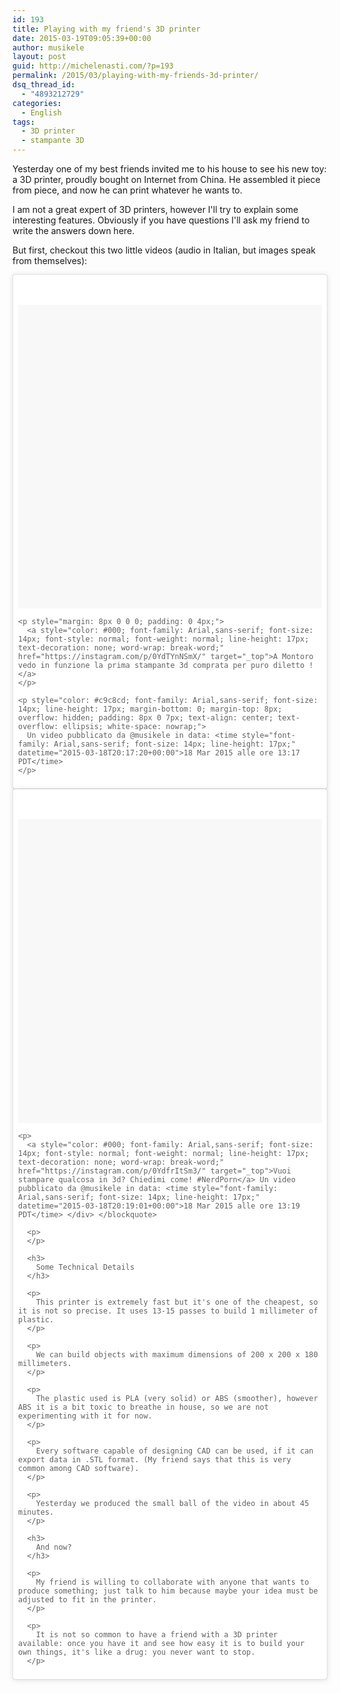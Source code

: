 ```yaml
---
id: 193
title: Playing with my friend's 3D printer
date: 2015-03-19T09:05:39+00:00
author: musikele
layout: post
guid: http://michelenasti.com/?p=193
permalink: /2015/03/playing-with-my-friends-3d-printer/
dsq_thread_id:
  - "4893212729"
categories:
  - English
tags:
  - 3D printer
  - stampante 3D
---
```

Yesterday one of my best friends invited me to his house to see his new toy: a 3D printer, proudly bought on Internet from China. He assembled it piece from piece, and now he can print whatever he wants to.

I am not a great expert of 3D printers, however I'll try to explain some interesting features. Obviously if you have questions I'll ask my friend to write the answers down here.

But first, checkout this two little videos (audio in Italian, but images speak from themselves):

<blockquote class="instagram-media" style="background: #FFF; border: 0; border-radius: 3px; box-shadow: 0 0 1px 0 rgba(0,0,0,0.5),0 1px 10px 0 rgba(0,0,0,0.15); margin: 1px; max-width: 658px; padding: 0; width: calc(100% - 2px);" data-instgrm-captioned="" data-instgrm-version="4">
  <div style="padding: 8px;">
    <div style="background: #F8F8F8; line-height: 0; margin-top: 40px; padding: 50% 0; text-align: center; width: 100%;">
    </div>
    
    <p style="margin: 8px 0 0 0; padding: 0 4px;">
      <a style="color: #000; font-family: Arial,sans-serif; font-size: 14px; font-style: normal; font-weight: normal; line-height: 17px; text-decoration: none; word-wrap: break-word;" href="https://instagram.com/p/0YdTYnNSmX/" target="_top">A Montoro vedo in funzione la prima stampante 3d comprata per puro diletto !</a>
    </p>
    
    <p style="color: #c9c8cd; font-family: Arial,sans-serif; font-size: 14px; line-height: 17px; margin-bottom: 0; margin-top: 8px; overflow: hidden; padding: 8px 0 7px; text-align: center; text-overflow: ellipsis; white-space: nowrap;">
      Un video pubblicato da @musikele in data: <time style="font-family: Arial,sans-serif; font-size: 14px; line-height: 17px;" datetime="2015-03-18T20:17:20+00:00">18 Mar 2015 alle ore 13:17 PDT</time>
    </p>
  </div>
</blockquote>



<blockquote class="instagram-media" style="background: #FFF; border: 0; border-radius: 3px; box-shadow: 0 0 1px 0 rgba(0,0,0,0.5),0 1px 10px 0 rgba(0,0,0,0.15); margin: 1px; max-width: 658px; padding: 0; width: calc(100% - 2px);" data-instgrm-captioned="" data-instgrm-version="4">
  <div style="padding: 8px;">
    <div style="background: #F8F8F8; line-height: 0; margin-top: 40px; padding: 50% 0; text-align: center; width: 100%;">
    </div>
    
    <p>
      <a style="color: #000; font-family: Arial,sans-serif; font-size: 14px; font-style: normal; font-weight: normal; line-height: 17px; text-decoration: none; word-wrap: break-word;" href="https://instagram.com/p/0YdfrItSm3/" target="_top">Vuoi stampare qualcosa in 3d? Chiedimi come! #NerdPorn</a> Un video pubblicato da @musikele in data: <time style="font-family: Arial,sans-serif; font-size: 14px; line-height: 17px;" datetime="2015-03-18T20:19:01+00:00">18 Mar 2015 alle ore 13:19 PDT</time> </div> </blockquote> 
      
      <p>
      </p>
      
      <h3>
        Some Technical Details
      </h3>
      
      <p>
        This printer is extremely fast but it's one of the cheapest, so it is not so precise. It uses 13-15 passes to build 1 millimeter of plastic.
      </p>
      
      <p>
        We can build objects with maximum dimensions of 200 x 200 x 180 millimeters.
      </p>
      
      <p>
        The plastic used is PLA (very solid) or ABS (smoother), however ABS it is a bit toxic to breathe in house, so we are not experimenting with it for now.
      </p>
      
      <p>
        Every software capable of designing CAD can be used, if it can export data in .STL format. (My friend says that this is very common among CAD software).
      </p>
      
      <p>
        Yesterday we produced the small ball of the video in about 45 minutes.
      </p>
      
      <h3>
        And now?
      </h3>
      
      <p>
        My friend is willing to collaborate with anyone that wants to produce something; just talk to him because maybe your idea must be adjusted to fit in the printer.
      </p>
      
      <p>
        It is not so common to have a friend with a 3D printer available: once you have it and see how easy it is to build your own things, it's like a drug: you never want to stop.
      </p>